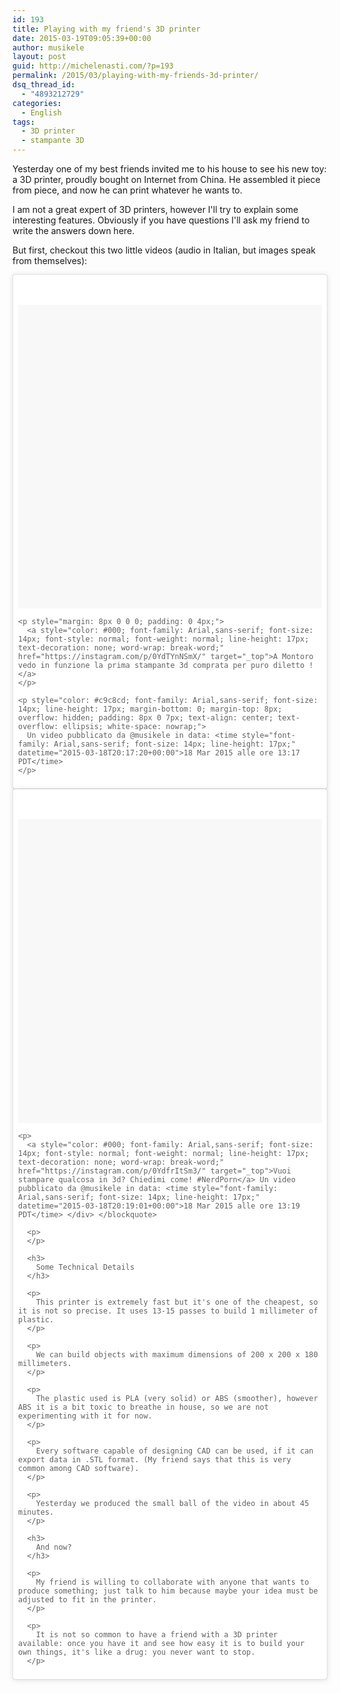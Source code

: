 ```yaml
---
id: 193
title: Playing with my friend's 3D printer
date: 2015-03-19T09:05:39+00:00
author: musikele
layout: post
guid: http://michelenasti.com/?p=193
permalink: /2015/03/playing-with-my-friends-3d-printer/
dsq_thread_id:
  - "4893212729"
categories:
  - English
tags:
  - 3D printer
  - stampante 3D
---
```

Yesterday one of my best friends invited me to his house to see his new toy: a 3D printer, proudly bought on Internet from China. He assembled it piece from piece, and now he can print whatever he wants to.

I am not a great expert of 3D printers, however I'll try to explain some interesting features. Obviously if you have questions I'll ask my friend to write the answers down here.

But first, checkout this two little videos (audio in Italian, but images speak from themselves):

<blockquote class="instagram-media" style="background: #FFF; border: 0; border-radius: 3px; box-shadow: 0 0 1px 0 rgba(0,0,0,0.5),0 1px 10px 0 rgba(0,0,0,0.15); margin: 1px; max-width: 658px; padding: 0; width: calc(100% - 2px);" data-instgrm-captioned="" data-instgrm-version="4">
  <div style="padding: 8px;">
    <div style="background: #F8F8F8; line-height: 0; margin-top: 40px; padding: 50% 0; text-align: center; width: 100%;">
    </div>
    
    <p style="margin: 8px 0 0 0; padding: 0 4px;">
      <a style="color: #000; font-family: Arial,sans-serif; font-size: 14px; font-style: normal; font-weight: normal; line-height: 17px; text-decoration: none; word-wrap: break-word;" href="https://instagram.com/p/0YdTYnNSmX/" target="_top">A Montoro vedo in funzione la prima stampante 3d comprata per puro diletto !</a>
    </p>
    
    <p style="color: #c9c8cd; font-family: Arial,sans-serif; font-size: 14px; line-height: 17px; margin-bottom: 0; margin-top: 8px; overflow: hidden; padding: 8px 0 7px; text-align: center; text-overflow: ellipsis; white-space: nowrap;">
      Un video pubblicato da @musikele in data: <time style="font-family: Arial,sans-serif; font-size: 14px; line-height: 17px;" datetime="2015-03-18T20:17:20+00:00">18 Mar 2015 alle ore 13:17 PDT</time>
    </p>
  </div>
</blockquote>



<blockquote class="instagram-media" style="background: #FFF; border: 0; border-radius: 3px; box-shadow: 0 0 1px 0 rgba(0,0,0,0.5),0 1px 10px 0 rgba(0,0,0,0.15); margin: 1px; max-width: 658px; padding: 0; width: calc(100% - 2px);" data-instgrm-captioned="" data-instgrm-version="4">
  <div style="padding: 8px;">
    <div style="background: #F8F8F8; line-height: 0; margin-top: 40px; padding: 50% 0; text-align: center; width: 100%;">
    </div>
    
    <p>
      <a style="color: #000; font-family: Arial,sans-serif; font-size: 14px; font-style: normal; font-weight: normal; line-height: 17px; text-decoration: none; word-wrap: break-word;" href="https://instagram.com/p/0YdfrItSm3/" target="_top">Vuoi stampare qualcosa in 3d? Chiedimi come! #NerdPorn</a> Un video pubblicato da @musikele in data: <time style="font-family: Arial,sans-serif; font-size: 14px; line-height: 17px;" datetime="2015-03-18T20:19:01+00:00">18 Mar 2015 alle ore 13:19 PDT</time> </div> </blockquote> 
      
      <p>
      </p>
      
      <h3>
        Some Technical Details
      </h3>
      
      <p>
        This printer is extremely fast but it's one of the cheapest, so it is not so precise. It uses 13-15 passes to build 1 millimeter of plastic.
      </p>
      
      <p>
        We can build objects with maximum dimensions of 200 x 200 x 180 millimeters.
      </p>
      
      <p>
        The plastic used is PLA (very solid) or ABS (smoother), however ABS it is a bit toxic to breathe in house, so we are not experimenting with it for now.
      </p>
      
      <p>
        Every software capable of designing CAD can be used, if it can export data in .STL format. (My friend says that this is very common among CAD software).
      </p>
      
      <p>
        Yesterday we produced the small ball of the video in about 45 minutes.
      </p>
      
      <h3>
        And now?
      </h3>
      
      <p>
        My friend is willing to collaborate with anyone that wants to produce something; just talk to him because maybe your idea must be adjusted to fit in the printer.
      </p>
      
      <p>
        It is not so common to have a friend with a 3D printer available: once you have it and see how easy it is to build your own things, it's like a drug: you never want to stop.
      </p>